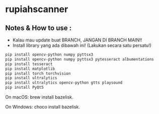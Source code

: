 # rupiahscanner

## Notes & How to use :
- Kalau mau update buat BRANCH, JANGAN DI BRANCH MAIN!!
- Install library yang ada dibawah ini! (Lakukan secara satu persatu!)

```bash
pip install opencv-python numpy pyttsx3
pip install opencv-python numpy pyttsx3 pytesseract albumentations
pip install tesseract
pip install matplotlib
pip install torch torchvision
pip install ultralytics
pip install ultralytics opencv-python gtts playsound
pip install PyQt5
```

On macOS: brew install bazelisk.

On Windows: choco install bazelisk.